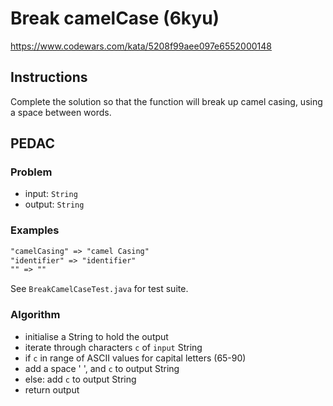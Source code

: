# Break camelCase (6kyu)
https://www.codewars.com/kata/5208f99aee097e6552000148

## Instructions
Complete the solution so that the function will break up camel casing, using a space between words.

## PEDAC
### Problem
- input: `String`
- output: `String`

### Examples
```txt
"camelCasing" => "camel Casing"
"identifier" => "identifier"
"" => ""
```

See `BreakCamelCaseTest.java` for test suite.

### Algorithm
- initialise a String to hold the output
- iterate through characters `c` of `input` String
- if `c` in range of ASCII values for capital letters (65-90)
- add a space ' ', and `c` to output String
- else: add `c` to output String
- return output
